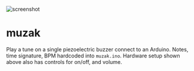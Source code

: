 ![screenshot](https://github.com/richard92m/muzak/raw/master/hw.jpg)


# muzak
Play a tune on a single piezoelectric buzzer connect to an Arduino. Notes, time signature, BPM hardcoded into `muzak.ino`. Hardware setup shown above also has controls for on/off, and volume.

